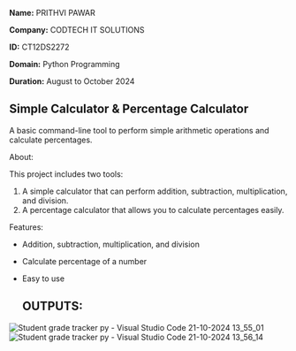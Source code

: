 
**Name:** PRITHVI PAWAR

**Company:** CODTECH IT SOLUTIONS

**ID:** CT12DS2272

**Domain:** Python Programming

**Duration:** August to October 2024



## Simple Calculator & Percentage Calculator

A basic command-line tool to perform simple arithmetic operations and calculate percentages.

 About:
 
This project includes two tools:
1. A simple calculator that can perform addition, subtraction, multiplication, and division.
2. A percentage calculator that allows you to calculate percentages easily.

 Features:

- Addition, subtraction, multiplication, and division
- Calculate percentage of a number
- Easy to use

  ## OUTPUTS:
![Student grade tracker py - Visual Studio Code 21-10-2024 13_55_01](https://github.com/user-attachments/assets/dcd7f2b9-5d6a-4a56-8bbf-8bb8c80e1430)
![Student grade tracker py - Visual Studio Code 21-10-2024 13_56_14](https://github.com/user-attachments/assets/f1da062e-e0c4-4f72-a2e0-7d83ce5992b8)




